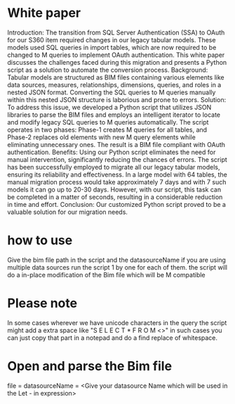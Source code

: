 # White paper
Introduction: The transition from SQL Server Authentication (SSA) to OAuth for our S360 item required changes in our legacy tabular models. These models used SQL queries in import tables, which are now required to be changed to M queries to implement OAuth authentication. This white paper discusses the challenges faced during this migration and presents a Python script as a solution to automate the conversion process.
Background: Tabular models are structured as BIM files containing various elements like data sources, measures, relationships, dimensions, queries, and roles in a nested JSON format. Converting the SQL queries to M queries manually within this nested JSON structure is laborious and prone to errors.
Solution: To address this issue, we developed a Python script that utilizes JSON libraries to parse the BIM files and employs an intelligent iterator to locate and modify legacy SQL queries to M queries automatically. The script operates in two phases: Phase-1 creates M queries for all tables, and Phase-2 replaces old elements with new M query elements while eliminating unnecessary ones. The result is a BIM file compliant with OAuth authentication.
Benefits: Using our Python script eliminates the need for manual intervention, significantly reducing the chances of errors. The script has been successfully employed to migrate all our legacy tabular models, ensuring its reliability and effectiveness. In a large model with 64 tables, the manual migration process would take approximately 7 days and with 7 such models it can go up to 20-30 days. However, with our script, this task can be completed in a matter of seconds, resulting in a considerable reduction in time and effort.
Conclusion: Our customized Python script proved to be a valuable solution for our migration needs.


# how to use
Give the bim file path in the script and the datasourceName
if you are using multiple data sources run the script 1 by one for each of them.
the script will do a in-place modification of the Bim file which will be M compatible

# Please note
In some cases wherever we have unicode characters in the query the script might add a extra space like "S E L E C T * F R O M <>" in such cases you can just copy that part in a notepad and do a find replace of whitespace.

# Open and parse the Bim file
file = <Bim FIle Path>
datasourceName = <Give your datasource Name which will be used in the Let - in expression>
